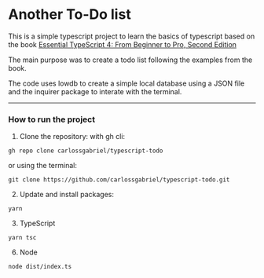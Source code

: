 
# Another To-Do list

This is a simple typescript project to learn the basics of typescript based on the book
[Essential TypeScript 4: From Beginner to Pro, Second Edition](https://github.com/Apress/essential-typescript-4)

The main purpose was to create a todo list following the examples from the book.

The code uses lowdb to create a simple local database using a JSON file and the inquirer package to interate with the terminal.

---
### How to run the project

 1. Clone the repository:
with gh cli:

```
gh repo clone carlossgabriel/typescript-todo
```

or using the terminal:
```
git clone https://github.com/carlossgabriel/typescript-todo.git
```

 2. Update and install packages:
```
yarn
```
 3. TypeScript
```
yarn tsc
```
 6. Node
```
node dist/index.ts
```